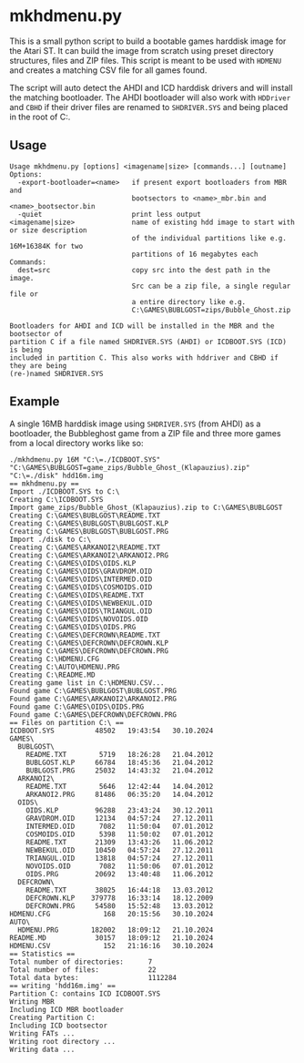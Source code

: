 # mkhdmenu.py

This is a small python script to build a bootable games harddisk image
for the Atari ST. It can build the image from scratch using preset directory
structures, files and ZIP files. This script is meant to be used with
```HDMENU``` and creates a matching CSV file for all games found.

The script will auto detect the AHDI and ICD harddisk drivers and will
install the matching bootloader. The AHDI bootloader will also work
with ```HDDriver``` and ```CBHD``` if their driver files are renamed
to ```SHDRIVER.SYS``` and being placed in the root of C:\.

## Usage

```
Usage mkhdmenu.py [options] <imagename|size> [commands...] [outname]
Options:
  -export-bootloader=<name>   if present export bootloaders from MBR and
                              bootsectors to <name>_mbr.bin and <name>_bootsector.bin
  -quiet                      print less output
<imagename|size>              name of existing hdd image to start with or size description
                              of the individual partitions like e.g. 16M+16384K for two
                              partitions of 16 megabytes each
Commands:
  dest=src                    copy src into the dest path in the image.
                              Src can be a zip file, a single regular file or
                              a entire directory like e.g.
                              C:\GAMES\BUBLGOST=zips/Bubble_Ghost.zip

Bootloaders for AHDI and ICD will be installed in the MBR and the bootsector of
partition C if a file named SHDRIVER.SYS (AHDI) or ICDBOOT.SYS (ICD) is being
included in partition C. This also works with hddriver and CBHD if they are being
(re-)named SHDRIVER.SYS
```


## Example

A single 16MB harddisk image using ```SHDRIVER.SYS``` (from AHDI) as a
bootloader, the Bubbleghost game from a ZIP file and three more games
from a local directory works like so:

```
./mkhdmenu.py 16M "C:\=./ICDBOOT.SYS" "C:\GAMES\BUBLGOST=game_zips/Bubble_Ghost_(Klapauzius).zip" "C:\=./disk" hdd16m.img
== mkhdmenu.py ==
Import ./ICDBOOT.SYS to C:\
Creating C:\ICDBOOT.SYS
Import game_zips/Bubble_Ghost_(Klapauzius).zip to C:\GAMES\BUBLGOST
Creating C:\GAMES\BUBLGOST\README.TXT
Creating C:\GAMES\BUBLGOST\BUBLGOST.KLP
Creating C:\GAMES\BUBLGOST\BUBLGOST.PRG
Import ./disk to C:\
Creating C:\GAMES\ARKANOI2\README.TXT
Creating C:\GAMES\ARKANOI2\ARKANOI2.PRG
Creating C:\GAMES\OIDS\OIDS.KLP
Creating C:\GAMES\OIDS\GRAVDROM.OID
Creating C:\GAMES\OIDS\INTERMED.OID
Creating C:\GAMES\OIDS\COSMOIDS.OID
Creating C:\GAMES\OIDS\README.TXT
Creating C:\GAMES\OIDS\NEWBEKUL.OID
Creating C:\GAMES\OIDS\TRIANGUL.OID
Creating C:\GAMES\OIDS\NOVOIDS.OID
Creating C:\GAMES\OIDS\OIDS.PRG
Creating C:\GAMES\DEFCROWN\README.TXT
Creating C:\GAMES\DEFCROWN\DEFCROWN.KLP
Creating C:\GAMES\DEFCROWN\DEFCROWN.PRG
Creating C:\HDMENU.CFG
Creating C:\AUTO\HDMENU.PRG
Creating C:\README.MD
Creating game list in C:\HDMENU.CSV...
Found game C:\GAMES\BUBLGOST\BUBLGOST.PRG
Found game C:\GAMES\ARKANOI2\ARKANOI2.PRG
Found game C:\GAMES\OIDS\OIDS.PRG
Found game C:\GAMES\DEFCROWN\DEFCROWN.PRG
== Files on partition C:\ ==
ICDBOOT.SYS          48502   19:43:54   30.10.2024
GAMES\
  BUBLGOST\
    README.TXT        5719   18:26:28   21.04.2012
    BUBLGOST.KLP     66784   18:45:36   21.04.2012
    BUBLGOST.PRG     25032   14:43:32   21.04.2012
  ARKANOI2\
    README.TXT        5646   12:42:44   14.04.2012
    ARKANOI2.PRG     81486   06:35:20   14.04.2012
  OIDS\
    OIDS.KLP         96288   23:43:24   30.12.2011
    GRAVDROM.OID     12134   04:57:24   27.12.2011
    INTERMED.OID      7082   11:50:04   07.01.2012
    COSMOIDS.OID      5398   11:50:02   07.01.2012
    README.TXT       21309   13:43:26   11.06.2012
    NEWBEKUL.OID     10450   04:57:24   27.12.2011
    TRIANGUL.OID     13818   04:57:24   27.12.2011
    NOVOIDS.OID       7082   11:50:06   07.01.2012
    OIDS.PRG         20692   13:40:48   11.06.2012
  DEFCROWN\
    README.TXT       38025   16:44:18   13.03.2012
    DEFCROWN.KLP    379778   16:33:14   18.12.2009
    DEFCROWN.PRG     54580   15:52:48   13.03.2012
HDMENU.CFG             168   20:15:56   30.10.2024
AUTO\
  HDMENU.PRG        182002   18:09:12   21.10.2024
README.MD            30157   18:09:12   21.10.2024
HDMENU.CSV             152   21:16:16   30.10.2024
== Statistics ==
Total number of directories:      7
Total number of files:            22
Total data bytes:                 1112284
== writing 'hdd16m.img' ==
Partition C: contains ICD ICDBOOT.SYS
Writing MBR
Including ICD MBR bootloader
Creating Partition C:
Including ICD bootsector
Writing FATs ...
Writing root directory ...
Writing data ...
```
